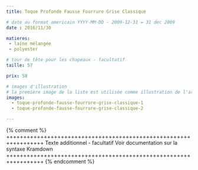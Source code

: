 ```yaml
---
title: Toque Profonde Fausse Fourrure Grise Classique

# date au format americain YYYY-MM-DD - 2009-12-31 = 31 dec 2009
date : 2016/11/30

matieres:
 - laine mélangée
 - polyester

# tour de tête pour les chapeaux - facultatif
taille: 57

prix: 58

# images d'illustration
# la première image de la liste est utilisée comme illustration de l'article dans les pages de listing.
images:
  - toque-profonde-fausse-fourrure-grise-classique-1
  - toque-profonde-fausse-fourrure-grise-classique-2

---
```

{% comment %} +++++++++++++++++++++++++++++++++++++++++++++++++++++++++++++++++
              Texte additionnel - facultatif
              Voir documentation sur la syntaxe Kramdown
+++++++++++++++++++++++++++++++++++++++++++++++++++++++++++++++++ {% endcomment %}
